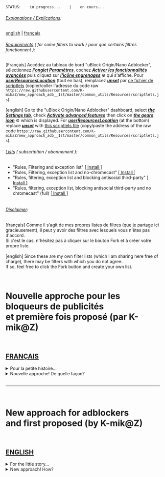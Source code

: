 ```STATUS:    in progress...    |    en cours...```  


###### <ins>Explanations / Explications</ins>:  
[english](#new-approach-for-adblockersand-first-proposed-by-k-mikz) | [français](#nouvelle-approche-pour-les-bloqueurs-de-publicitéset-première-fois-proposé-par-k-mikz)

###### <ins>Requirements</ins> ( for some filters to work / pour que certains filtres fonctionnent ):
[Français] Accédez au tableau de bord "uBlock Origin/Nano Adblocker", sélectionnez <ins>***l'onglet Paramètres***</ins>, cochez <ins>***Activer les fonctionnalités avancées***</ins> puis cliquez sur <ins>***l'icône engrenages***</ins> ⚙ qui s'affiche. Pour <ins>***userResourcesLocation***</ins> (tout en bas), remplacez <ins>***unset***</ins> par [ce fichier de scriptlets](https://github.com/K-mikaZ/new_approach_adb__1st/blob/master/common_utils/Resources/scriptlets.js) (copier/coller l'adresse du code raw `https://raw.githubusercontent.com/K-mikaZ/new_approach_adb__1st/master/common_utils/Resources/scriptlets.js`).<br><br>[english] Go to the "uBlock Origin/Nano Adblocker" dashboard, select <ins>***the Settings tab***</ins>, check <ins>***Activate advanced features***</ins> then click on <ins>***the gears icon***</ins> ⚙ which is displayed. For <ins>***userResourcesLocation***</ins> (at the bottom) replace <ins>***unset***</ins> with [this scriptlets file](https://github.com/K-mikaZ/new_approach_adb__1st/blob/master/common_utils/Resources/scriptlets.js) (copy/paste the address of the raw code `https://raw.githubusercontent.com/K-mikaZ/new_approach_adb__1st/master/common_utils/Resources/scriptlets.js`).<br>    
###### <ins>Lists</ins> ( subscription / abonnement ):
- "Rules, Filtering and exception list" [[ Install ]](https://subscribe.adblockplus.org/?location=https://raw.githubusercontent.com/K-mikaZ/new_approach_adb__1st/master/KmZ_filters.txt&amp;title=Rules%2C%20Filtering%20and%20exception%20list)
- "Rules, Filtering, exception list and no-chromecast" [[ Install ]](https://subscribe.adblockplus.org?location=https://raw.githubusercontent.com/K-mikaZ/new_approach_adb__1st/master/KmZ_filters_no-chromecast.txt&amp;title=Rules%2C%20Filtering%2C%20exception%20list%20and%20no-chromecast)
- "Rules, filtering, exception list and blocking antisocial third-party" [[ Install ]](https://subscribe.adblockplus.org?location=https://raw.githubusercontent.com/K-mikaZ/new_approach_adb__1st/master/KmZ_filters_with_antisocial_third-part.txt&amp;title=Rules%2C%20filtering%2C%20exception%20list%20and%20blocking%20antisocial%20third-party)
- "Rules, filtering, exception list, blocking antisocial third-party and no chromecast" (full) [[ Install ]](https://subscribe.adblockplus.org?location=https://raw.githubusercontent.com/K-mikaZ/new_approach_adb__1st/master/KmZ_filters_no-chromecast_with_antisocial_third-part.txt&amp;title=Rules%2C%20filtering%2C%20exception%2C%20blocking%20antisocial%20third-party%20and%20no%20chromecast)<br><br>
###### <ins>Disclaimer</ins>:
[français] Comme il s'agit de mes propres listes de filtres (que je partage ici gracieusement), il peut y avoir des filtres avec lesquels vous n'êtes pas d'accord.<br>Si c'est le cas, n'hésitez pas à cliquer sur le bouton Fork et à créer votre propre liste.<br><br>[english] Since these are my own filter lists (which I am sharing here free of charge), there may be filters with which you do not agree.<br>If so, feel free to click the Fork button and create your own list.

<br>

# Nouvelle approche pour les bloqueurs de publicités<br>et première fois proposé (par K-mik@Z)  
<br>

## [FRANÇAIS](#français)  
<details>
  <summary>Pour la petite histoire...</summary>

  J'ai voulu proposer (sur un [site connu de la communauté](https://github.com/collinbarrett/FilterLists)) une simple liste (non pas de blocage, mais de [redirect-rule](https://github.com/gorhill/uBlock/wiki/Static-filter-syntax#redirect-rule) automatique), pour aider au *noop\** de tous les filtres de blocages (déjà présent dans votre bloqueur de pubs, mais aussi à venir) et qui utilisais pour cela des conditions ( [!#if - !#endif](https://github.com/gorhill/uBlock/wiki/Static-filter-syntax#if-condition) ).
###### *\*noop: pour les non-initiés, équivalent à une réponse vide*.
Mais je n'ai pas rencontrer un franc succès (non pas au niveau de l'hébergeur de listes lui-même, mais plus auprès de la team ublock-origin), [voyez par vous même](https://github.com/collinbarrett/FilterLists/issues/1731). Ma démarche à été critiquée, voire raillée.<br><br>
Je n'ai jamais demandé de retoucher leurs codes, alors pourquoi tant d'hostilité. J'ai juste proposé une liste qu'il suffisait d'installer ou non.

> La règle de redirection n'est pas d'accélérer le navigateur. Elle est utilisée pour réparer les cassures, anti-adblock et faciliter la rédaction de la liste.

OK, alors pourquoi ne pas l'automatisée pour qu'elle s'applique par elle-même (plus simple pour l'écriture de filtres, non?).<br><br>Je ne suis pas codeur, et je dois justifier (par des mesures que je ne peux pas faire car je ne connais pas les outils pour) tout ce que je propose.<br>Quant à moi, je dois me contenter d'hypothèses:

> Je ne pense pas que fournir une réponse sera plus rapide que d'annuler simplement une demande de réseau.

Supposition. En effet, dans de nombreux langages informatiques, une réponse (même vide) vaut toujours mieux que pas de réponse. Cela évite de nombreuses erreurs (ou le non-retour de réponse, si attendue).<br><br>Et dans notre cas, bien souvent, `pas de réponse` = `bloqueurs` = `message "veuillez désactiver votre bloqueur de pubs"`

  ```STATUS: en cours d'écriture...```

</details>
<details>
  <summary>Nouvelle approche! De quelle façon?</summary>
  
  Directives de pré-processeur pour les filtres:<br>J'ai décidé d'utiliser (tant que faire ce peut), les conditions ( !#if ) en partant de cet remarque:
> Les conditions prennent en charge tous les opérateurs logiques de base. - [AdguardTeam](https://github.com/AdguardTeam/AdguardBrowserExtension/issues/917#issue-282353661-permalink)

Et [contrairement à ce que pense notre ami](https://github.com/collinbarrett/FilterLists/issues/1731#issuecomment-651969310), je soutiens que les conditions simple sont reconnues.<br><br>Bah oui quoi! L'addon saurait bloquer des éléments, mais ne saurait pas les reconnaître avec des conditions.<br>Essayez pour voir si `google.com, *$image, *$xhr ou *$1p` ne fonctionne pas!<br>Alors pourquoi ne pas écrire `!#if google.com, !#if image ou !#if (xhr && 1p)` dans ce cas.<br><br>Et si vous n'essayez seulement que ce que vous savez, où est l'opportunité de progresser.

> "Ils ne savaient pas que c'était impossible, alors ils l'ont fait." - Mark Twain

</details>  
<br>  

********************
<br>  

# New approach for adblockers<br>and first proposed (by K-mik@Z)  
<br>

## [ENGLISH](#english)  
<details>
  <summary>For the little story...</summary>

  I wanted to offer (on a [site known to the community](https://github.com/collinbarrett/FilterLists)) a simple list (not of blocking, but automatic [redirect-rule](https://github.com/gorhill/uBlock/wiki/Static-filter-syntax#redirect-rule)), to help the *noop\** of all blocking filters (already present in your ad blocker, but also to come) and which used for that conditions ([!#if - !#endif](https://github.com/gorhill/uBlock/wiki/Static-filter-syntax#if-condition)).
###### *\*noop: for the uninitiated, equivalent to an empty response*.
But I did not meet a great success (not at the level of the list host itself, but more with the ublock-origin team), [see for yourself](https://github.com/collinbarrett/FilterLists/issues/1731). My approach has been criticized, even mocked.<br><br>
I never asked to touch up their codes, so why so much hostility. I just proposed a list whether to install or not.

> The redirect rule is not to speed up the browser. It is used to repair breaks, anti-adblock and to facilitate the drafting of the list.

OK, so why not automate it so that it applies by itself (easier to write filters, right?).<br><br>I'm not a coder, and I have to justify (by measures that I can not do because I do not know the tools for) everything I offer.<br>As for me, I have to settle for assumptions:

> I don't think that providing a response will be faster than simply canceling a network request.

Assumption. Indeed, in many computer languages, a response (even empty) is always better than no response. This avoids many errors (or non-return of response, if expected).<br><br>And in our case, very often, `no response` = `blockers` = `message "please deactivate your ad blocker"`
  
  ```STATUS: being written ...```
    
</details>
<details>
  <summary>New approach! How?</summary>
  
  Pre-processor directives for filters:<br>I have decided to use (as much as I can) the conditions ( !#if ) starting from this remark:
> The conditions support all the basic logical operators. - [AdguardTeam](https://github.com/AdguardTeam/AdguardBrowserExtension/issues/917#issue-282353661-permalink)

And [contrary to what our friend thinks](https://github.com/collinbarrett/FilterLists/issues/1731#issuecomment-651969310), I maintain that the simple conditions are recognized.<br><br>Well yes what! The addon could block elements, but would not recognize them with conditions.<br>Try to see if `google.com, *$image, *$xhr or *$1p` is not working!<br>So why not write `!#if google.com, !#if image or !#if (xhr && 1p)` in this case.<br><br>And if you only try what you know, where is the opportunity to progress.

> "They didn't know it was impossible, so they did it." - Mark Twain

</details>
